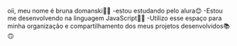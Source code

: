 oii, meu nome é bruna domanski🤍🥰
-estou estudando pelo alura😊
-Estou me desenvolvendo na linguagem JavaScript📘😌
-Utilizo esse espaço para minha organização e
compartilhamento dos meus projetos desenvolvidos📚🙃
